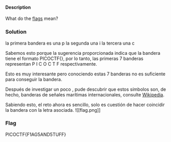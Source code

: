 #### Description

What do the [flags](https://jupiter.challenges.picoctf.org/static/fbeb5f9040d62b18878d199cdda2d253/flag.png) mean?

### Solution
la primera bandera es una p
la segunda una i 
la tercera una c

Sabemos esto porque la sugerencia proporcionada indica que la bandera tiene el formato PICOCTF{}, por lo tanto, las primeras 7 banderas representan P I C O C T F respectivamente.

Esto es muy interesante pero conociendo estas 7 banderas no es suficiente para conseguir la bandera.

Después de investigar un poco , pude descubrir que estos símbolos son, de hecho, banderas de señales marítimas internacionales, consulte [Wikipedia](https://en.wikipedia.org/wiki/International_maritime_signal_flags).

Sabiendo esto, el reto ahora es sencillo, solo es cuestión de hacer coincidir la bandera con la letra asociada.
![[flag.png]]


### Flag
PICOCTF{F1AG5AND5TUFF}